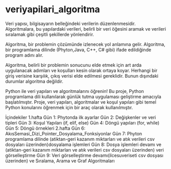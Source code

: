 # veriyapilari_algoritma

Veri yapısı, bilgisayarın belleğindeki verilerin düzenlenmesidir. Algoritmalara, bu yapılardaki verileri, belirli bir veri öğesini aramak ve verileri sıralamak gibi çeşitli şekillerde yönlendirir.

Algoritma, bir problemin çözümünde izlenecek yol anlamına gelir. Algoritma, bir programlama dilinde (Phyton,Java, C++, C# gibi) ifade edildiğinde program adını alır. 

Algoritma, belirli bir problemin sonucunu elde etmek için art arda uygulanacak adımları ve koşulları kesin
olarak ortaya koyar. Herhangi bir giriş verisine karşılık, çıkış verisi elde edilmesi gereklidir. Bunun dışındaki durumlar algoritma değildir.

Python ile veri yapıları ve algoritmalarını öğrenin! Bu proje, Python programlama dili kullanılarak günlük tutma uygulaması geliştirme amacıyla başlatılmıştır. Proje, veri yapıları, algoritmalar ve koşul yapıları gibi temel Python konularını öğrenmek için bir araç olarak kullanılmıştır.

İçindekiler
1.hafta
Gün 1: Phytonda ilk ayarlar
Gün 2: Değişkenler ve veri tipleri
Gün 3: Koşul Yapıları (if, elif, else)
Gün 4: Döngü yapıları (for, while)
Gün 5: Döngü örnekleri
2.hafta
Gün 6: AkısSemasi_Dizi_Pointer_Dosyalama_Fonksiyonlar
Gün 7: Phyton programlama dilinde (atiktan-geri kazanım miktarları ve atık verileri csv dosyaları üzerinden)dosyalama işlemleri 
Gün 8: Dosya işlemleri devamı ve  (atiktan-geri kazanım miktarları ve atık verileri csv dosyaları üzerinden) veri görselleştirme
Gün 9:  Veri görselleştirme devamı(ilcesuveriseti csv dosyası üzerinden)  ve Sıralama, Arama ve Graf Algoritmaları 
